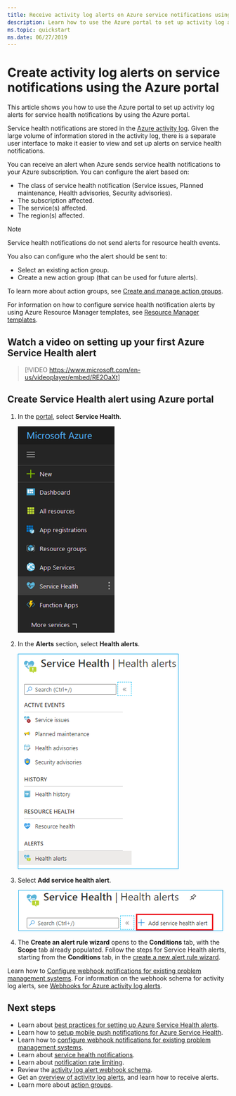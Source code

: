 ```yaml
---
title: Receive activity log alerts on Azure service notifications using Azure portal
description: Learn how to use the Azure portal to set up activity log alerts for service health notifications by using the Azure portal.
ms.topic: quickstart
ms.date: 06/27/2019
---
```


# Create activity log alerts on service notifications using the Azure portal

This article shows you how to use the Azure portal to set up activity log alerts for service health notifications by using the Azure portal.  

Service health notifications are stored in the [Azure activity log](../azure-monitor/essentials/platform-logs-overview.md). Given the large volume of information stored in the activity log, there is a separate user interface to make it easier to view and set up alerts on service health notifications. 

You can receive an alert when Azure sends service health notifications to your Azure subscription. You can configure the alert based on:

- The class of service health notification (Service issues, Planned maintenance, Health advisories, Security advisories).
- The subscription affected.
- The service(s) affected.
- The region(s) affected.

> [!NOTE]
> Service health notifications do not send alerts for resource health events.

You also can configure who the alert should be sent to:

- Select an existing action group.
- Create a new action group (that can be used for future alerts).

To learn more about action groups, see [Create and manage action groups](../azure-monitor/alerts/action-groups.md).

For information on how to configure service health notification alerts by using Azure Resource Manager templates, see [Resource Manager templates](../azure-monitor/alerts/alerts-activity-log.md).

## Watch a video on setting up your first Azure Service Health alert

>[!VIDEO https://www.microsoft.com/en-us/videoplayer/embed/RE2OaXt]

## Create Service Health alert using Azure portal
1. In the [portal](https://portal.azure.com), select **Service Health**.

    ![The "Service Health" service](media/alerts-activity-log-service-notifications/home-servicehealth.png)

1. In the **Alerts** section, select **Health alerts**.

    ![The "Health alerts" tab](media/alerts-activity-log-service-notifications/alerts-blades-sh.png)

1. Select **Add service health alert**.

    ![The "Create service health alert" command](media/alerts-activity-log-service-notifications/service-health-alert.png)

1. The **Create an alert rule wizard** opens to the **Conditions** tab, with the **Scope** tab already populated. Follow the steps for Service Health alerts, starting from the **Conditions** tab, in the [create a new alert rule wizard](../azure-monitor/alerts/alerts-create-new-alert-rule.md).


Learn how to [Configure webhook notifications for existing problem management systems](service-health-alert-webhook-guide.md). For information on the webhook schema for activity log alerts, see [Webhooks for Azure activity log alerts](../azure-monitor/alerts/activity-log-alerts-webhook.md).


## Next steps
- Learn about [best practices for setting up Azure Service Health alerts](https://www.microsoft.com/en-us/videoplayer/embed/RE2OtUa).
- Learn how to [setup mobile push notifications for Azure Service Health](https://www.microsoft.com/en-us/videoplayer/embed/RE2OtUw).
- Learn how to [configure webhook notifications for existing problem management systems](service-health-alert-webhook-guide.md).
- Learn about [service health notifications](service-notifications.md).
- Learn about [notification rate limiting](../azure-monitor/alerts/alerts-rate-limiting.md).
- Review the [activity log alert webhook schema](../azure-monitor/alerts/activity-log-alerts-webhook.md).
- Get an [overview of activity log alerts](../azure-monitor/alerts/alerts-overview.md), and learn how to receive alerts.
- Learn more about [action groups](../azure-monitor/alerts/action-groups.md).
